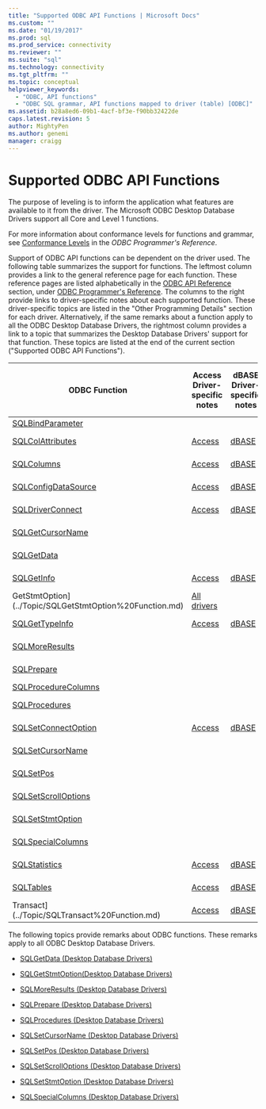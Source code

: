 ```yaml
---
title: "Supported ODBC API Functions | Microsoft Docs"
ms.custom: ""
ms.date: "01/19/2017"
ms.prod: sql
ms.prod_service: connectivity
ms.reviewer: ""
ms.suite: "sql"
ms.technology: connectivity
ms.tgt_pltfrm: ""
ms.topic: conceptual
helpviewer_keywords: 
  - "ODBC, API functions"
  - "ODBC SQL grammar, API functions mapped to driver (table) [ODBC]"
ms.assetid: b28a8ed6-09b1-4acf-bf3e-f90bb32422de
caps.latest.revision: 5
author: MightyPen
ms.author: genemi
manager: craigg
---
```

# Supported ODBC API Functions
The purpose of leveling is to inform the application what features are available to it from the driver. The Microsoft ODBC Desktop Database Drivers support all Core and Level 1 functions.  
  
 For more information about conformance levels for functions and grammar, see [Conformance Levels](../../odbc/reference/develop-app/conformance-levels.md) in the *ODBC Programmer's Reference*.  
  
 Support of ODBC API functions can be dependent on the driver used. The following table summarizes the support for functions. The leftmost column provides a link to the general reference page for each function. These reference pages are listed alphabetically in the [ODBC API Reference](../../odbc/reference/syntax/odbc-api-reference.md) section, under [ODBC Programmer's Reference](../../odbc/reference/odbc-programmer-s-reference.md). The columns to the right provide links to driver-specific notes about each supported function. These driver-specific topics are listed in the "Other Programming Details" section for each driver. Alternatively, if the same remarks about a function apply to all the ODBC Desktop Database Drivers, the rightmost column provides a link to a topic that summarizes the Desktop Database Drivers' support for that function. These topics are listed at the end of the current section ("Supported ODBC API Functions").  
  
|ODBC Function|Access Driver-specific notes|dBASE Driver-specific notes|Paradox Driver-specific notes|Text File Driver-specific notes|Excel Driver-specific notes|Notes relevant to all drivers|  
|-------------------|-----------------------------------|----------------------------------|------------------------------------|--------------------------------------|----------------------------------|-----------------------------------|  
|[SQLBindParameter](../../odbc/reference/syntax/sqlbindparameter-function.md)|||||[Excel](../../odbc/microsoft/sqlbindparameter-excel-driver.md)||  
|[SQLColAttributes](../../odbc/reference/syntax/sqlcolattributes-function.md)|[Access](../../odbc/microsoft/sqlcolattributes-access-driver.md)|[dBASE](../../odbc/microsoft/sqlcolattributes-dbase-driver.md)|[Paradox](../../odbc/microsoft/sqlcolattributes-paradox-driver.md)|[Text File](../../odbc/microsoft/sqlcolattributes-text-file-driver.md)|[Excel](../../odbc/microsoft/sqlcolattributes-excel-driver.md)||  
|[SQLColumns](../../odbc/reference/syntax/sqlcolattributes-function.md)|[Access](../../odbc/microsoft/sqlcolattributes-access-driver.md)|[dBASE](../../odbc/microsoft/sqlcolattributes-dbase-driver.md)|[Paradox](../../odbc/microsoft/sqlcolattributes-paradox-driver.md)|[Text File](../../odbc/microsoft/sqlcolattributes-text-file-driver.md)|[Excel](../../odbc/microsoft/sqlcolattributes-excel-driver.md)||  
|[SQLConfigDataSource](../../odbc/reference/syntax/sqlconfigdatasource-function.md)|[Access](../../odbc/microsoft/sqlconfigdatasource-access-driver.md)|[dBASE](../../odbc/microsoft/sqlconfigdatasource-dbase-driver.md)|[Paradox](../../odbc/microsoft/sqlconfigdatasource-paradox-driver.md)|[Text File](../../odbc/microsoft/sqlconfigdatasource-text-file-driver.md)|[Excel](../../odbc/microsoft/odbc-jet-sqlconfigdatasource-excel-driver.md)||  
|[SQLDriverConnect](../../odbc/reference/syntax/sqldriverconnect-function.md)|[Access](../../odbc/microsoft/sqldriverconnect-access-driver.md)|[dBASE](../../odbc/microsoft/sqldriverconnect-dbase-driver.md)|[Paradox](../../odbc/microsoft/sqldriverconnect-paradox-driver.md)|[Text File](../../odbc/microsoft/sqldriverconnect-text-file-driver.md)|[Excel](../../odbc/microsoft/sqldriverconnect-excel-driver.md)||  
|[SQLGetCursorName](../../odbc/reference/syntax/sqlgetcursorname-function.md)||||||[All drivers](../../odbc/microsoft/sqlgetcursorname-desktop-database-drivers.md)|  
|[SQLGetData](../../odbc/reference/syntax/sqlgetdata-function.md)||||||[All drivers](../../odbc/microsoft/sqlgetdata-desktop-database-drivers.md)|  
|[SQLGetInfo](../../odbc/reference/syntax/sqlgetinfo-function.md)|[Access](../../odbc/microsoft/sqlgetinfo-access-driver.md)|[dBASE](../../odbc/microsoft/sqlgetinfo-dbase-driver.md)|[Paradox](../../odbc/microsoft/sqlgetinfo-paradox-driver.md)|[Text File](../../odbc/microsoft/sqlgetinfo-text-file-driver.md)|[Excel](../../odbc/microsoft/sqlgetinfo-excel-driver.md)||  
GetStmtOption](../Topic/SQLGetStmtOption%20Function.md)|[All drivers](../../odbc/microsoft/sqlgetstmtoption-desktop-database-drivers.md)||||||  
|[SQLGetTypeInfo](../../odbc/reference/syntax/sqlgettypeinfo-function.md)|[Access](../../odbc/microsoft/sqlgettypeinfo-access-driver.md)|[dBASE](../../odbc/microsoft/sqlgettypeinfo-dbase-driver.md)|[Paradox](../../odbc/microsoft/sqlgettypeinfo-paradox-driver.md)|[Text File](../../odbc/microsoft/sqlgettypeinfo-text-file-driver.md)|[Excel](../../odbc/microsoft/sqlgettypeinfo-excel-driver.md)||  
|[SQLMoreResults](../../odbc/reference/syntax/sqlmoreresults-function.md)||||||[All drivers](../../odbc/microsoft/sqlmoreresults-desktop-database-drivers.md)|  
|[SQLPrepare](../../odbc/reference/syntax/sqlprepare-function.md)||||||[All drivers](../../odbc/microsoft/sqlprepare-desktop-database-drivers.md)|  
|[SQLProcedureColumns](../../odbc/reference/syntax/sqlprocedurecolumns-function.md)||||||[Access](../../odbc/microsoft/sqlprocedurecolumns-access-driver.md)|  
|[SQLProcedures](../../odbc/reference/syntax/sqlprocedures-function.md)||||||[All drivers](../../odbc/microsoft/sqlprocedures-desktop-database-drivers.md)|  
|[SQLSetConnectOption](../../odbc/reference/syntax/sqlsetconnectoption-function.md)|[Access](../../odbc/microsoft/sqlsetconnectoption-access-driver.md)|[dBASE](../../odbc/microsoft/sqlsetconnectoption-dbase-driver.md)|[Paradox](../../odbc/microsoft/sqlsetconnectoption-paradox-driver.md)|[Text File](../../odbc/microsoft/sqlsetconnectoption-text-file-driver.md)|[Excel](../../odbc/microsoft/sqlsetconnectoption-excel-driver.md)||  
|[SQLSetCursorName](../../odbc/reference/syntax/sqlsetcursorname-function.md)||||||[All drivers](../../odbc/microsoft/sqlsetcursorname-desktop-database-drivers.md)|  
|[SQLSetPos](../../odbc/reference/syntax/sqlsetpos-function.md)||||||[All drivers](../../odbc/microsoft/sqlsetpos-desktop-database-drivers.md)|  
|[SQLSetScrollOptions](../../odbc/reference/syntax/sqlsetscrolloptions-function.md)||||||[All drivers](../../odbc/microsoft/sqlsetscrolloptions-desktop-database-drivers.md)|  
|[SQLSetStmtOption](../../odbc/reference/syntax/sqlsetstmtoption-function.md)||||||[All drivers](../../odbc/microsoft/sqlsetstmtoption-desktop-database-drivers.md)|  
|[SQLSpecialColumns](../../odbc/reference/syntax/sqlspecialcolumns-function.md)||||||[All drivers](../../odbc/microsoft/sqlspecialcolumns-desktop-database-drivers.md)|  
|[SQLStatistics](../../odbc/reference/syntax/sqlstatistics-function.md)|[Access](../../odbc/microsoft/sqlstatistics-access-driver.md)|[dBASE](../../odbc/microsoft/sqlstatistics-dbase-driver.md)|[Paradox](../../odbc/microsoft/sqlstatistics-paradox-driver.md)|[Text File](../../odbc/microsoft/sqlstatistics-text-file-driver.md)|[Excel](../../odbc/microsoft/sqlstatistics-excel-driver.md)||  
|[SQLTables](../../odbc/reference/syntax/sqltables-function.md)|[Access](../../odbc/microsoft/sqltables-access-driver.md)|[dBASE](../../odbc/microsoft/sqltables-dbase-driver.md)|[Paradox](../../odbc/microsoft/sqltables-paradox-driver.md)|[Text File](../../odbc/microsoft/sqltables-text-file-driver.md)|[Excel](../../odbc/microsoft/sqltables-excel-driver.md)||  
Transact](../Topic/SQLTransact%20Function.md)|[Access](../../odbc/microsoft/sqltransact-access-driver.md)|[dBASE](../../odbc/microsoft/sqltransact-dbase-driver.md)|[Paradox](../../odbc/microsoft/sqltransact-paradox-driver.md)|[Text File](../../odbc/microsoft/sqltransact-text-file-driver.md)|[Excel](../../odbc/microsoft/sqltransact-excel-driver.md)||  
  
 The following topics provide remarks about ODBC functions. These remarks apply to all ODBC Desktop Database Drivers.  
  
-   [SQLGetData (Desktop Database Drivers)](../../odbc/microsoft/sqlgetdata-desktop-database-drivers.md)  
  
-   [SQLGetStmtOption(Desktop Database Drivers)](../../odbc/microsoft/sqlgetstmtoption-desktop-database-drivers.md)  
  
-   [SQLMoreResults (Desktop Database Drivers)](../../odbc/microsoft/sqlmoreresults-desktop-database-drivers.md)  
  
-   [SQLPrepare (Desktop Database Drivers)](../../odbc/microsoft/sqlprepare-desktop-database-drivers.md)  
  
-   [SQLProcedures (Desktop Database Drivers)](../../odbc/microsoft/sqlprocedures-desktop-database-drivers.md)  
  
-   [SQLSetCursorName (Desktop Database Drivers)](../../odbc/microsoft/sqlsetcursorname-desktop-database-drivers.md)  
  
-   [SQLSetPos (Desktop Database Drivers)](../../odbc/microsoft/sqlsetpos-desktop-database-drivers.md)  
  
-   [SQLSetScrollOptions (Desktop Database Drivers)](../../odbc/microsoft/sqlsetscrolloptions-desktop-database-drivers.md)  
  
-   [SQLSetStmtOption (Desktop Database Drivers)](../../odbc/microsoft/sqlsetstmtoption-desktop-database-drivers.md)  
  
-   [SQLSpecialColumns (Desktop Database Drivers)](../../odbc/microsoft/sqlspecialcolumns-desktop-database-drivers.md)
